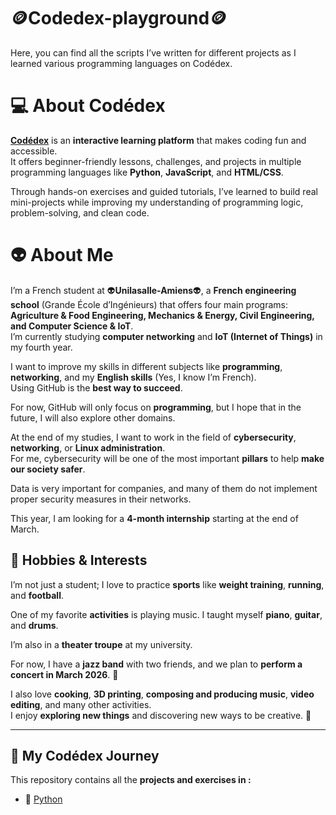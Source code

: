 # 🪙Codedex-playground🪙

Here, you can find all the scripts I’ve written for different projects as I learned various programming languages on Codédex.

# 💻 About Codédex

[**Codédex**](https://www.codedex.io/) is an **interactive learning platform** that makes coding fun and accessible.  
It offers beginner-friendly lessons, challenges, and projects in multiple programming languages like **Python**, **JavaScript**, and **HTML/CSS**.

Through hands-on exercises and guided tutorials, I’ve learned to build real mini-projects while improving my understanding of programming logic, problem-solving, and clean code.

# 👽 About Me

I’m a French student at 👽**Unilasalle-Amiens**👽, a **French engineering school** (Grande École d’Ingénieurs) that offers four main programs: **Agriculture & Food Engineering, Mechanics & Energy, Civil Engineering, and Computer Science & IoT**.  
I’m currently studying **computer networking** and **IoT (Internet of Things)** in my fourth year.  

I want to improve my skills in different subjects like **programming**, **networking**, and my **English skills** (Yes, I know I’m French).  
Using GitHub is the **best way to succeed**.  

For now, GitHub will only focus on **programming**, but I hope that in the future, I will also explore other domains.  

At the end of my studies, I want to work in the field of **cybersecurity**, **networking**, or **Linux administration**.  
For me, cybersecurity will be one of the most important **pillars** to help **make our society safer**.  

Data is very important for companies, and many of them do not implement proper security measures in their networks.  

This year, I am looking for a **4-month internship** starting at the end of March.


## 🎵 Hobbies & Interests

I’m not just a student; I love to practice **sports** like **weight training**, **running**, and **football**.  

One of my favorite **activities** is playing music. I taught myself **piano**, **guitar**, and **drums**.  

I’m also in a **theater troupe** at my university.  

For now, I have a **jazz band** with two friends, and we plan to **perform a concert in March 2026**. 🎷

I also love **cooking**, **3D printing**, **composing and producing music**, **video editing**, and many other activities.  
I enjoy **exploring new things** and discovering new ways to be creative. 🎨

---

## 🚀 My Codédex Journey

This repository contains all the **projects and exercises in :**
- 🐍 [Python](./python)
